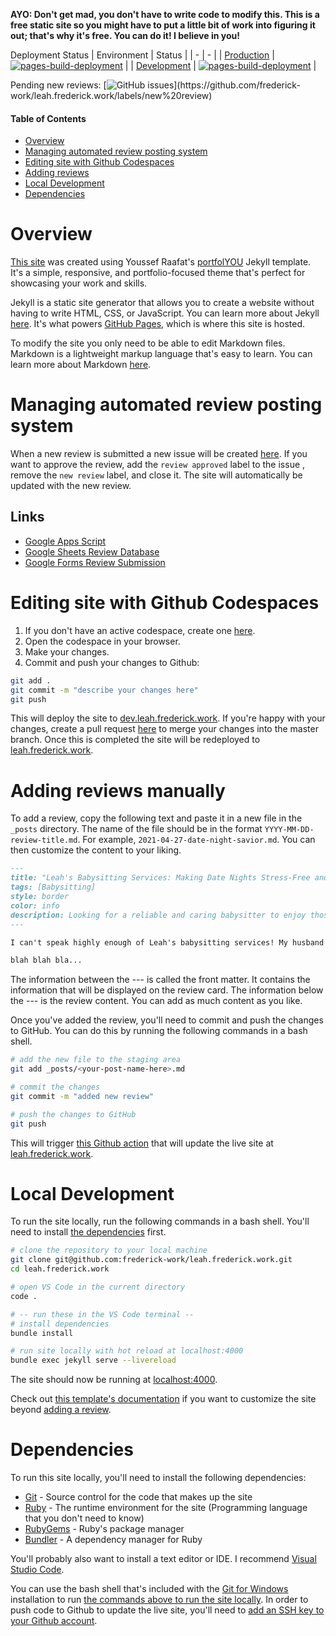 **AYO: Don't get mad, you don't have to write code to modify this. This is a free static site so you might have to put a little bit of work into figuring it out; that's why it's free. You can do it! I believe in you!**

Deployment Status
| Environment | Status |
| - | - |
| [Production](https://leah.frederick.work) | [![pages-build-deployment](https://github.com/frederick-work/leah.frederick.work/actions/workflows/pages/pages-build-deployment/badge.svg)](https://github.com/frederick-work/leah.frederick.work/actions/workflows/pages/pages-build-deployment) |
| [Development](https://dev.leah.frederick.work) | [![pages-build-deployment](https://github.com/frederick-work/dev.leah.frederick.work/actions/workflows/pages/pages-build-deployment/badge.svg)](https://github.com/frederick-work/dev.leah.frederick.work/actions/workflows/pages/pages-build-deployment) |

Pending new reviews: [![GitHub issues](https://img.shields.io/github/issues/frederick-work/leah.frederick.work?label='new%20review')](https://github.com/frederick-work/leah.frederick.work/labels/new%20review)


#### Table of Contents
- [Overview](#overview)
- [Managing automated review posting system](#managing-automated-review-posting-system)
- [Editing site with Github Codespaces](#editing-site-with-github-codespaces)
- [Adding reviews](#adding-reviews)
- [Local Development](#local-development)
- [Dependencies](#dependencies)


# Overview
[This site](https://leah.frederick.work) was created using Youssef Raafat's [portfolYOU](https://github.com/YoussefRaafatNasry/portfolYOU/tree/master) Jekyll template. It's a simple, responsive, and portfolio-focused theme that's perfect for showcasing your work and skills.

Jekyll is a static site generator that allows you to create a website without having to write HTML, CSS, or JavaScript. You can learn more about Jekyll [here](https://jekyllrb.com/). It's what powers [GitHub Pages](https://pages.github.com/), which is where this site is hosted.

To modify the site you only need to be able to edit Markdown files. Markdown is a lightweight markup language that's easy to learn. You can learn more about Markdown [here](https://www.markdownguide.org/).

# Managing automated review posting system
When a new review is submitted a new issue will be created [here](https://github.com/frederick-work/leah.frederick.work/labels/new%20review). If you want to approve the review, add the `review approved` label to the issue , remove the `new review` label, and close it. The site will automatically be updated with the new review.

## Links
- [Google Apps Script](https://script.google.com/u/0/home/projects/1d4EQ3b3rAjj-Cck1z3Dcpx1PPvBXL31UNmqbPED-lQP6UilWwFsgbrPu/edit)
- [Google Sheets Review Database](https://docs.google.com/spreadsheets/d/1bS30eDES4LTxzarj2mK8ARuiLirTPhnQS_0Q1X7Vx1c/edit?resourcekey#gid=2048581759)
- [Google Forms Review Submission](https://docs.google.com/forms/d/1Ml41FKG77zkvw9xZtzm_5_Iw7TH4JYvEDQjfFxu4ER4/edit)

# Editing site with Github Codespaces
1. If you don't have an active codespace, create one [here](https://github.com/codespaces/new?hide_repo_select=true&ref=development&repo=669187073&skip_quickstart=true&machine=basicLinux32gb&geo=UsEast).
2. Open the codespace in your browser.
3. Make your changes.
4. Commit and push your changes to Github:
```bash
git add .
git commit -m "describe your changes here"
git push
```

This will deploy the site to [dev.leah.frederick.work](https://dev.leah.frederick.work/). If you're happy with your changes, create a pull request [here](https://github.com/frederick-work/leah.frederick.work/compare/master...frederick-work:leah.frederick.work:development) to merge your changes into the master branch. Once this is completed the site will be redeployed to [leah.frederick.work](https://leah.frederick.work/).

# Adding reviews manually

To add a review, copy the following text and paste it in a new file in the `_posts` directory. The name of the file should be in the format `YYYY-MM-DD-review-title.md`. For example, `2021-04-27-date-night-savior.md`. You can then customize the content to your liking.

```markdown
---
title: "Leah's Babysitting Services: Making Date Nights Stress-Free and Fun!"
tags: [Babysitting]
style: border
color: info
description: Looking for a reliable and caring babysitter to enjoy those much-needed date nights with your spouse? Look no further than Leah's Babysitting Services!
---

I can't speak highly enough of Leah's babysitting services! My husband and I have been using her help for our date nights twice a month, and she has been an absolute lifesaver. Leah is not only incredibly reliable and punctual, but her genuine love and care for our children are evident from the moment she walks through the door.

blah blah bla...
```

The information between the --- is called the front matter. It contains the information that will be displayed on the review card. The information below the --- is the review content. You can add as much content as you like.

Once you've added the review, you'll need to commit and push the changes to GitHub. You can do this by running the following commands in a bash shell.
```bash
# add the new file to the staging area
git add _posts/<your-post-name-here>.md

# commit the changes
git commit -m "added new review"

# push the changes to GitHub
git push
```

This will trigger [this Github action](https://github.com/frederick-work/leah.frederick.work/actions/workflows/pages/pages-build-deployment) that will update the live site at [leah.frederick.work](https://leah.frederick.work/).

# Local Development

To run the site locally, run the following commands in a bash shell. You'll need to install [the dependencies](#dependencies) first.
```bash
# clone the repository to your local machine
git clone git@github.com:frederick-work/leah.frederick.work.git 
cd leah.frederick.work

# open VS Code in the current directory
code .

# -- run these in the VS Code terminal --
# install dependencies
bundle install

# run site locally with hot reload at localhost:4000
bundle exec jekyll serve --livereload
```
The site should now be running at [localhost:4000](http://localhost:4000/).

Check out [this template's documentation](https://youssefraafatnasry.github.io/portfolYOU/docs/) if you want to customize the site beyond [adding a review](#adding-reviews).

# Dependencies

To run this site locally, you'll need to install the following dependencies:
- [Git](https://git-scm.com/downloads) - Source control for the code that makes up the site
- [Ruby](https://www.ruby-lang.org/en/downloads/) - The runtime environment for the site (Programming language that you don't need to know)
- [RubyGems](https://rubygems.org/pages/download) - Ruby's package manager
- [Bundler](https://bundler.io/) - A dependency manager for Ruby

You'll probably also want to install a text editor or IDE. I recommend [Visual Studio Code](https://code.visualstudio.com/).

You can use the bash shell that's included with the [Git for Windows](https://gitforwindows.org/) installation to run [the commands above to run the site locally](#local-development). In order to push code to Github to update the live site, you'll need to [add an SSH key to your Github account](https://docs.github.com/en/authentication/connecting-to-github-with-ssh/adding-a-new-ssh-key-to-your-github-account).